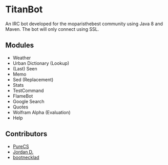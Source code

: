 # TitanBot #

An IRC bot developed for the moparisthebest community using Java 8 and Maven.
The bot will only connect using SSL.

## Modules
* Weather
* Urban Dictionary (Lookup)
* (Last) Seen
* Memo
* Sed (Replacement)
* Stats
* TestCommand
* FlameBot
* Google Search
* Quotes
* Wolfram Alpha (Evaluation)
* Help

## Contributors
* [PureCS](https://github.com/PureCS)
* [Jordan D.](https://github.com/w4)
* [bootnecklad](https://github.com/bootnecklad)